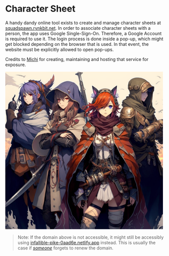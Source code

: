 # Character Sheet

A handy dandy online tool exists to create and manage character sheets at [squadspawn.rynkbit.net](https://squadspawn.rynkbit.net).
In order to associate character sheets with a person, the app uses Google Single-Sign-On.
Therefore, a Google Account is required to use it.
The login process is done inside a pop-up, which might get blocked depending on the browser that is used.
In that event, the website must be explicitly allowed to open pop-ups.

Credits to [Michi](https://github.com/meik99) for creating, maintaining and hosting that service for exposure. 

<img src="Gallery/characters/chara_4.png" alt="drawing" width="500"/>

> Note: If the domain above is not accessible, it might still be accessibly using [infallible-pike-0aad6e.netlify.app](https://infallible-pike-0aad6e.netlify.app/) instead.
> This is usually the case if [_someone_](https://github.com/meik99) forgets to renew the domain.
